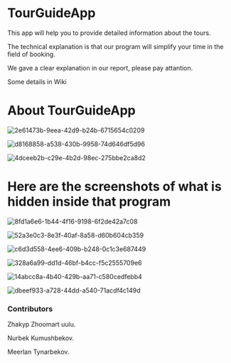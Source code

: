 # TourGuideApp
This app will help you to provide detailed information about the tours.

The technical explanation is that our program will simplify your time in the field of booking.

We gave a clear explanation in our report, please pay attantion.

Some details in Wiki

# About TourGuideApp

![2e61473b-9eea-42d9-b24b-6715654c0209](https://user-images.githubusercontent.com/49916341/81498366-5be3a380-92e6-11ea-8e91-0c7a57ee7dfd.jpg)

![d8168858-a538-430b-9958-74d646df5d96](https://user-images.githubusercontent.com/49916341/81498369-5c7c3a00-92e6-11ea-9222-ffbd01a99fcd.jpg)

![4dceeb2b-c29e-4b2d-98ec-275bbe2ca8d2](https://user-images.githubusercontent.com/49916341/81498371-5d14d080-92e6-11ea-8de2-e9a2bb1e6903.jpg)


# Here are the screenshots of what is hidden inside that program

![8fd1a6e6-1b44-4f16-9198-6f2de42a7c08](https://user-images.githubusercontent.com/49916341/81498456-ee844280-92e6-11ea-963d-7741f0eb2b40.jpg)

![52a3e0c3-8e3f-40af-8a58-d60b604cb359](https://user-images.githubusercontent.com/49916341/81498457-ef1cd900-92e6-11ea-976f-3fe9541aad3a.jpg)

![c6d3d558-4ee6-409b-b248-0c1c3e687449](https://user-images.githubusercontent.com/49916341/81498458-ef1cd900-92e6-11ea-8011-f16ee4ce5a83.jpg)

![328a6a99-dd1d-46bf-b4cc-f5c2555709e6](https://user-images.githubusercontent.com/49916341/81498459-efb56f80-92e6-11ea-85c0-d0abe004da18.jpg)

![14abcc8a-4b40-429b-aa71-c580cedfebb4](https://user-images.githubusercontent.com/49916341/81498460-efb56f80-92e6-11ea-8735-6d60bc9fc20a.jpg)

![dbeef933-a728-44dd-a540-71acdf4c149d](https://user-images.githubusercontent.com/49916341/81498461-f04e0600-92e6-11ea-8d6a-e4a5b7955fa9.jpg)

<h3>Contributors</h3>
<p>Zhakyp Zhoomart uulu.</p>
<p>Nurbek Kumushbekov.</p>
<p>Meerlan Tynarbekov.</p>
